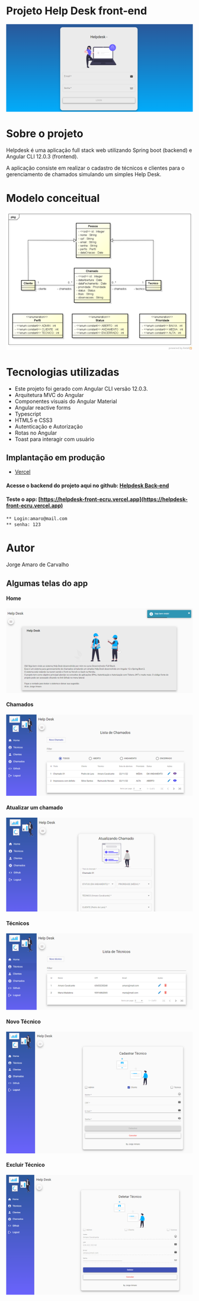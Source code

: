 # Projeto Help Desk front-end
![Login](https://github.com/amarojc/helpdesk-front/blob/master/src/assets/img/helpdesk-login.png)

# Sobre o projeto
Helpdesk é uma aplicação full stack web utilizando Spring boot (backend) e Angular CLI 12.0.3 (frontend).

A aplicação consiste em realizar o cadastro de técnicos e clientes para o gerenciamento de chamados simulando um simples Help Desk.

# Modelo conceitual
![DC_HELPDESK](https://github.com/amarojc/helpdesk-front/blob/master/src/assets/img/DC_Helpdesk.png)

# Tecnologias utilizadas
* Este projeto foi gerado com Angular CLI versão 12.0.3.
* Arquitetura MVC do Angular
* Componentes visuais do Angular Material 
* Angular reactive forms
* Typescript
* HTML5 e CSS3
* Autenticação e Autorização
* Rotas no Angular
* Toast para interagir com usuário

## Implantação em produção
* [Vercel](https://vercel.com/amarojc/helpdesk-front)

>
#### Acesse o backend do projeto aqui no github: [Helpdesk Back-end](https://github.com/amarojc/helpdesk-backend)

#### Teste o app: [https://helpdesk-front-ecru.vercel.app](https://helpdesk-front-ecru.vercel.app)
	** Login:amaro@mail.com
	** senha: 123

# Autor
Jorge Amaro de Carvalho

## Algumas telas do app
>
#### Home
![Home](https://github.com/amarojc/helpdesk-front/blob/master/src/assets/img/home.png)
#### Chamados
![Chamados](https://github.com/amarojc/helpdesk-front/blob/master/src/assets/img/helpdesk-chamados.png)
#### Atualizar um chamado
![Atualizar-chamado](https://github.com/amarojc/helpdesk-front/blob/master/src/assets/img/helpdesk-chamado-atualiza.png)
#### Técnicos
![Tecnicos](https://github.com/amarojc/helpdesk-front/blob/master/src/assets/img/helpdesk-tecnicos.png)
#### Novo Técnico
![NewTecnico](https://github.com/amarojc/helpdesk-front/blob/master/src/assets/img/helpdesk-cad-tecnico.png)
#### Excluir Técnico
![DelTecnicos](https://github.com/amarojc/helpdesk-front/blob/master/src/assets/img/helpdesk-del-tecnico.png)
